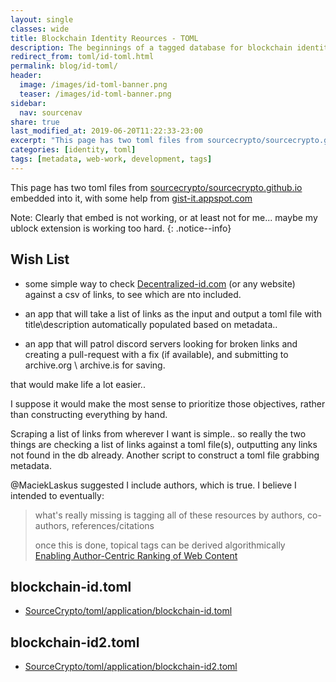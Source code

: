 ```yaml
---
layout: single
classes: wide
title: Blockchain Identity Reources - TOML
description: The beginnings of a tagged database for blockchain identity related resources.
redirect_from: toml/id-toml.html
permalink: blog/id-toml/
header:
  image: /images/id-toml-banner.png
  teaser: /images/id-toml-banner.png
sidebar:
  nav: sourcenav
share: true
last_modified_at: 2019-06-20T11:22:33-23:00
excerpt: "This page has two toml files from sourcecrypto/sourcecrypto.github.io embedded into it, with some help from gist-it.appspot.com"
categories: [identity, toml]
tags: [metadata, web-work, development, tags]
---
```


This page has two toml files from [sourcecrypto/sourcecrypto.github.io](https://github.com/sourcecrypto/sourcecrypto.github.io) embedded into it, with some help from [gist-it.appspot.com](https://gist-it.appspot.com)

Note: Clearly that embed is not working, or at least not for me... maybe my ublock extension is working too hard.
{: .notice--info}

## Wish List

* some simple way to check [Decentralized-id.com](https://decentralized-id.com/) (or any website) against a csv of links, to see which are nto included.

* an app that will take a list of links as the input and output a toml file with title\description automatically populated based on metadata..

* an app that will patrol discord servers looking for broken links and creating a pull-request with a fix (if available), and submitting to archive.org \ archive.is for saving.

that would make life a lot easier.. 

I suppose it would make the most sense to prioritize those objectives, rather than constructing everything by hand.

Scraping a list of links from wherever I want is simple.. so really the two things are checking a list of links against a toml file(s), outputting any links not found in the db already. Another script to construct a toml file grabbing metadata.

@MaciekLaskus suggested I include authors, which is true. I believe I intended to eventually:
  >what's really missing is tagging all of these resources by authors, co-authors, references/citations
  >
  > once this is done, topical tags can be derived algorithmically<br>
  >  [Enabling Author-Centric Ranking of Web Content](http://citeseerx.ist.psu.edu/viewdoc/download?doi=10.1.1.397.8960&rep=rep1&type=pdf)

## blockchain-id.toml

* [SourceCrypto/toml/application/blockchain-id.toml](https://github.com/sourcecrypto/sourcecrypto.github.io/raw/master/_data/toml/blockchain-id.toml)

<script src="https://gist-it.appspot.com/https://github.com/sourcecrypto/sourcecrypto.github.io/raw/master/_data/toml/blockchain-id.toml"></script>

## blockchain-id2.toml

* [SourceCrypto/toml/application/blockchain-id2.toml](https://github.com/sourcecrypto/sourcecrypto.github.io/raw/master/_data/toml/blockchain-id.toml)

<script src="https://github.com/sourcecrypto/sourcecrypto.github.io/raw/master/_data/toml/blockchain-id.toml"></script>
